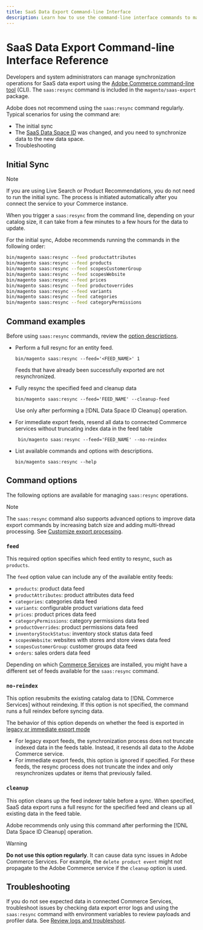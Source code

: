 ```yaml
---
title: SaaS Data Export Command-line Interface
description: Learn how to use the command-line interface commands to manage feeds and processes for the [!DNL data export extension] for Adobe Commerce SaaS services.
---
```

# SaaS Data Export Command-line Interface Reference

Developers and system administrators can manage synchronization operations for SaaS data export using the [Adobe Commerce command-line tool](https://experienceleague.adobe.com/en/docs/commerce-operations/configuration-guide/cli/config-cli) (CLI). The `saas:resync` command is included in the `magento/saas-export` package.

Adobe does not recommend using the `saas:resync` command regularly. Typical scenarios for using the command are:

- The initial sync
- The [SaaS Data Space ID](https://experienceleague.adobe.com/en/docs/commerce-admin/config/services/saas) was changed, and you need to synchronize data to the new data space.
- Troubleshooting

## Initial Sync

>[!NOTE]
>If you are using Live Search or Product Recommendations, you do not need to run the initial sync. The process is initiated automatically after you connect the service to your Commerce instance.

When you trigger a `saas:resync` from the command line, depending on your catalog size, it can take from a few minutes to a few hours for the data to update.

For the initial sync, Adobe recommends running the commands in the following order:

```bash
bin/magento saas:resync --feed productattributes
bin/magento saas:resync --feed products
bin/magento saas:resync --feed scopesCustomerGroup
bin/magento saas:resync --feed scopesWebsite
bin/magento saas:resync --feed prices
bin/magento saas:resync --feed productoverrides
bin/magento saas:resync --feed variants
bin/magento saas:resync --feed categories
bin/magento saas:resync --feed categoryPermissions
```

## Command examples

Before using `saas:resync` commands, review the [option descriptions](#command-options).

- Perform a full resync for an entity feed.

  ```
  bin/magento saas:resync --feed='<FEED_NAME>' 1
  ```

  Feeds that have already been successfully exported are not resynchronized.

- Fully resync the specified feed and cleanup data

  ```
  bin/magento saas:resync --feed='FEED_NAME' --cleanup-feed
  ```

  Use only after performing a [!DNL Data Space ID Cleanup] operation.

- For immediate export feeds, resend all data to connected Commerce services without truncating index data in the feed table

  ```
   bin/magento saas:resync --feed='FEED_NAME' --no-reindex
  ```

- List available commands and options with descriptions.

  ```
  bin/magento saas:resync --help
  ```

## Command options

The following options are available for managing `saas:resync` operations.

>[!NOTE]
>
>The `saas:resync` command also supports advanced options to improve data export commands by increasing batch size and adding multi-thread processing. See [Customize export processing](customize-export-processing.md).

### `feed`

This required option specifies which feed entity to resync, such as `products`.

The `feed` option value can include any of the available entity feeds:

- `products`: product data feed
- `productAttributes`: product attributes data feed
- `categories`: categories data feed
- `variants`: configurable product variations data feed
- `prices`: product prices data feed
- `categoryPermissions`: category permissions data feed
- `productOverrides`: product permissions data feed
- `inventoryStockStatus`: inventory stock status data feed
- `scopesWebsite`: websites with stores and store views data feed
- `scopesCustomerGroup`: customer groups data feed
- `orders`: sales orders data feed

Depending on which [Commerce Services](../landing/saas.md) are installed, you might have a different set of feeds available for the `saas:resync` command.

### `no-reindex`

This option resubmits the existing catalog data to [!DNL Commerce Services] without reindexing. If this option is not specified, the command runs a full reindex before syncing data.

The behavior of this option depends on whether the feed is exported in [legacy or immediate export mode](data-synchronization.md#synchronization-modes)

- For legacy export feeds, the synchronization process does not truncate indexed data in the feeds table. Instead, it resends all data to the Adobe Commerce service.
- For immediate export feeds, this option is ignored if specified. For these feeds, the resync process does not truncate the index and only resynchronizes updates or items that previously failed.

### `cleanup`

This option cleans up the feed indexer table before a sync. When specified, SaaS data export runs a full resync for the specified feed and cleans up all existing data in the feed table.

Adobe recommends only using this command after performing the [!DNL Data Space ID Cleanup] operation.

>[!WARNING]
>
>**Do not use this option regularly**. It can cause data sync issues in Adobe Commerce Services. For example, the `delete product event` might not propagate to the Adobe Commerce service if the `cleanup` option is used.

## Troubleshooting

If you do not see expected data in connected Commerce Services, troubleshoot issues by checking data export error logs and using the `saas:resync` command with environment variables to review payloads and profiler data. See [Review logs and troubleshoot](troubleshooting-logging.md).
